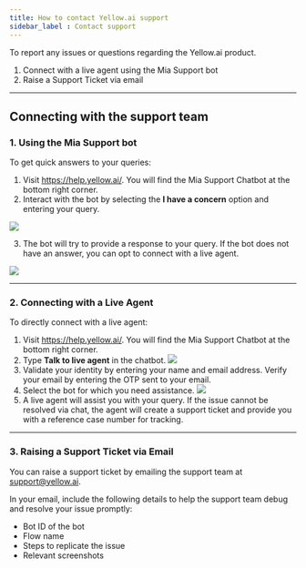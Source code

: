 ```yaml
---
title: How to contact Yellow.ai support
sidebar_label : Contact support
---
```


To report any issues or questions regarding the Yellow.ai product.
1. Connect with a live agent using the Mia Support bot
2. Raise a Support Ticket via email



--------



## Connecting with the support team


### 1. Using the Mia Support bot

To get quick answers to your queries:

1. Visit https://help.yellow.ai/. You will find the Mia Support Chatbot at the bottom right corner.
2. Interact with the bot by selecting the **I have a concern** option and entering your query.

**![](https://lh7-rt.googleusercontent.com/docsz/AD_4nXfFmOMMJxQMa5l9zi-74DetDnULQRg1yGvryo1fA4i_VHC3nvJsZ3CTMms1e_k3Y5o3Ye09NJ5DIXHqeafhZ_jepUq4AsYsJtFCKWYLHYiENz4o3Z4j9wxZA43VWaaiav9jMELjcHONKaDkU0UTJ21gg7Rx?key=yLXUKjrfchF6xeVCbuC7ew)**


3. The bot will try to provide a response to your query. If the bot does not have an answer, you can opt to connect with a live agent.

**![](https://lh7-rt.googleusercontent.com/docsz/AD_4nXdxd3tJK8ZNzntqHPW2PgW6IE0PYF8bshNH_ouCjP7JCr1ffHxiDxuIi9dQTNrBUaGykj_Ml5ZU39xsLjD4FIqcgRfeWK-c9Km_XwLk0U0E5v_6SpX4IPAwgFHoYFWI2JZEF-bVA7DHpQ4QOCc13dOY4zse?key=yLXUKjrfchF6xeVCbuC7ew)**

------


### 2. Connecting with a Live Agent

To directly connect with a live agent:

1. Visit https://help.yellow.ai/. You will find the Mia Support Chatbot at the bottom right corner.
2. Type **Talk to live agent** in the chatbot.
**![](https://lh7-rt.googleusercontent.com/docsz/AD_4nXcz5IHaHGrIRejXKNbWcvV_jz5tkfj6c7DSvubJnPnOpMU5pLyMQF_eAVJ2SpbIidfcKAZ5iMJcWbtbSeq3Ygvg-w2BxFSD2qdBj7SUUYKxfh9rhwsReu8qWpTIlNGzhLJdbQMpz18VbDfuWcbbSiilbWk?key=yLXUKjrfchF6xeVCbuC7ew)**
3. Validate your identity by entering your name and email address. Verify your email by entering the OTP sent to your email.
4. Select the bot for which you need assistance.
**![](https://lh7-rt.googleusercontent.com/docsz/AD_4nXfrVj1BJSWHdygH_iAmKvC-0YgaNXzXqQTNKWgFhESIvOKoQC7eRUWg8hgTAQXYYZ1CBF9Mi4zYrIRTJVcdHWkDe3_jJXu3_jBon9zbARg0eITHNA81Ora28pT_rsV0tZ6thodT2loUEVAbvDBMNLi0uC0z?key=yLXUKjrfchF6xeVCbuC7ew)**
5. A live agent will assist you with your query. If the issue cannot be resolved via chat, the agent will create a support ticket and provide you with a reference case number for tracking.

-------


### 3. Raising a Support Ticket via Email


You can raise a support ticket by emailing the support team at support@yellow.ai.

In your email, include the following details to help the support team debug and resolve your issue promptly:
* Bot ID of the bot
* Flow name
* Steps to replicate the issue
* Relevant screenshots

